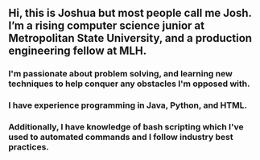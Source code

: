 ## Hi, this is Joshua but most people call me Josh. I’m a rising computer science junior at Metropolitan State University, and a production engineering fellow at MLH.
### I'm passionate about problem solving, and learning new techniques to help conquer any obstacles I'm opposed with.
### I have experience programming in Java, Python, and HTML. 
### Additionally, I have knowledge of bash scripting which I've used to automated commands and I follow industry best practices. 
### 
